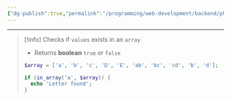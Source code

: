 ```yaml
---
{"dg-publish":true,"permalink":"/programming/web-development/backend/php/01-procedural/08-arrays/09-in-array/","tags":["programming","php","webdevelopment","backend"]}
---
```



--- 
> [!info]
> Checks if `values` exists in an `array`
> - Returns __boolean__ `true` or `false`
> ```php
>$array = ['a', 'b', 'c', 'D', 'E', 'ab', 'bc', 'cd', 'b', 'd'];
> ```
> 
> ```php
> if (in_array('a', $array)) {
> 	echo 'Letter found';
> }
> ```


